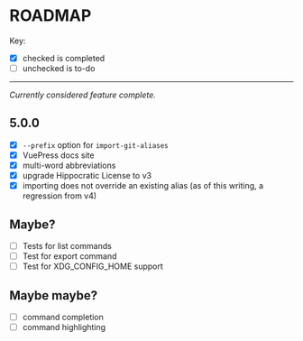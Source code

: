 # ROADMAP

Key:

- [x] checked is completed
- [ ] unchecked is to-do

---

_Currently considered feature complete._

## 5.0.0

- [x] `--prefix` option for `import-git-aliases`
- [x] VuePress docs site
- [x] multi-word abbreviations
- [x] upgrade Hippocratic License to v3
- [x] importing does not override an existing alias (as of this writing, a regression from v4)

## Maybe?

- [ ] Tests for list commands
- [ ] Test for export command
- [ ] Test for XDG_CONFIG_HOME support

## Maybe maybe?

- [ ] command completion
- [ ] command highlighting
